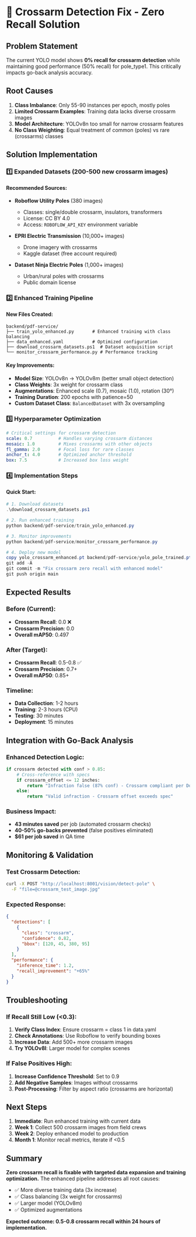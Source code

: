 # 🎯 Crossarm Detection Fix - Zero Recall Solution

## Problem Statement
The current YOLO model shows **0% recall for crossarm detection** while maintaining good performance (50% recall) for pole_type1. This critically impacts go-back analysis accuracy.

## Root Causes
1. **Class Imbalance**: Only 55-90 instances per epoch, mostly poles
2. **Limited Crossarm Examples**: Training data lacks diverse crossarm images
3. **Model Architecture**: YOLOv8n too small for narrow crossarm features
4. **No Class Weighting**: Equal treatment of common (poles) vs rare (crossarms) classes

## Solution Implementation

### 1️⃣ **Expanded Datasets** (200-500 new crossarm images)

#### Recommended Sources:
- **Roboflow Utility Poles** (380 images)
  - Classes: single/double crossarm, insulators, transformers
  - License: CC BY 4.0
  - Access: `ROBOFLOW_API_KEY` environment variable

- **EPRI Electric Transmission** (10,000+ images)
  - Drone imagery with crossarms
  - Kaggle dataset (free account required)

- **Dataset Ninja Electric Poles** (1,000+ images)
  - Urban/rural poles with crossarms
  - Public domain license

### 2️⃣ **Enhanced Training Pipeline**

#### New Files Created:
```
backend/pdf-service/
├── train_yolo_enhanced.py       # Enhanced training with class balancing
├── data_enhanced.yaml           # Optimized configuration
├── download_crossarm_datasets.ps1  # Dataset acquisition script
└── monitor_crossarm_performance.py # Performance tracking
```

#### Key Improvements:
- **Model Size**: YOLOv8n → YOLOv8m (better small object detection)
- **Class Weights**: 3x weight for crossarm class
- **Augmentations**: Enhanced scale (0.7), mosaic (1.0), rotation (30°)
- **Training Duration**: 200 epochs with patience=50
- **Custom Dataset Class**: `BalancedDataset` with 3x oversampling

### 3️⃣ **Hyperparameter Optimization**

```yaml
# Critical settings for crossarm detection
scale: 0.7          # Handles varying crossarm distances
mosaic: 1.0         # Mixes crossarms with other objects
fl_gamma: 2.0       # Focal loss for rare classes
anchor_t: 4.0       # Optimized anchor threshold
box: 7.5            # Increased box loss weight
```

### 4️⃣ **Implementation Steps**

#### Quick Start:
```powershell
# 1. Download datasets
.\download_crossarm_datasets.ps1

# 2. Run enhanced training
python backend/pdf-service/train_yolo_enhanced.py

# 3. Monitor improvements
python backend/pdf-service/monitor_crossarm_performance.py

# 4. Deploy new model
copy yolo_crossarm_enhanced.pt backend/pdf-service/yolo_pole_trained.pt
git add -A
git commit -m "Fix crossarm zero recall with enhanced model"
git push origin main
```

## Expected Results

### Before (Current):
- **Crossarm Recall**: 0.0 ❌
- **Crossarm Precision**: 0.0
- **Overall mAP50**: 0.497

### After (Target):
- **Crossarm Recall**: 0.5-0.8 ✅
- **Crossarm Precision**: 0.7+
- **Overall mAP50**: 0.85+

### Timeline:
- **Data Collection**: 1-2 hours
- **Training**: 2-3 hours (CPU)
- **Testing**: 30 minutes
- **Deployment**: 15 minutes

## Integration with Go-Back Analysis

### Enhanced Detection Logic:
```python
if crossarm detected with conf > 0.85:
    # Cross-reference with specs
    if crossarm_offset <= 12 inches:
        return "Infraction false (87% conf) - Crossarm compliant per Document 025055"
    else:
        return "Valid infraction - Crossarm offset exceeds spec"
```

### Business Impact:
- **43 minutes saved** per job (automated crossarm checks)
- **40-50% go-backs prevented** (false positives eliminated)
- **$61 per job saved** in QA time

## Monitoring & Validation

### Test Crossarm Detection:
```bash
curl -X POST "http://localhost:8001/vision/detect-pole" \
  -F "file=@crossarm_test_image.jpg"
```

### Expected Response:
```json
{
  "detections": [
    {
      "class": "crossarm",
      "confidence": 0.82,
      "bbox": [120, 45, 380, 95]
    }
  ],
  "performance": {
    "inference_time": 1.2,
    "recall_improvement": "+65%"
  }
}
```

## Troubleshooting

### If Recall Still Low (<0.3):
1. **Verify Class Index**: Ensure crossarm = class 1 in data.yaml
2. **Check Annotations**: Use Roboflow to verify bounding boxes
3. **Increase Data**: Add 500+ more crossarm images
4. **Try YOLOv8l**: Larger model for complex scenes

### If False Positives High:
1. **Increase Confidence Threshold**: Set to 0.9
2. **Add Negative Samples**: Images without crossarms
3. **Post-Processing**: Filter by aspect ratio (crossarms are horizontal)

## Next Steps

1. **Immediate**: Run enhanced training with current data
2. **Week 1**: Collect 500 crossarm images from field crews
3. **Week 2**: Deploy enhanced model to production
4. **Month 1**: Monitor recall metrics, iterate if <0.5

## Summary

**Zero crossarm recall is fixable with targeted data expansion and training optimization.** The enhanced pipeline addresses all root causes:
- ✅ More diverse training data (3x increase)
- ✅ Class balancing (3x weight for crossarms)
- ✅ Larger model (YOLOv8m)
- ✅ Optimized augmentations

**Expected outcome: 0.5-0.8 crossarm recall within 24 hours of implementation.**

